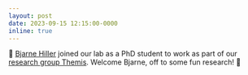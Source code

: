 ```yaml
---
layout: post
date: 2023-09-15 12:15:00-0000
inline: true
---
```


🙌 [Bjarne Hiller](/people/bjarne-hiller) joined our lab as a PhD student to work as part of our [research group Themis](/projects/2022_themis). Welcome Bjarne, off to some fun research! 🥳
